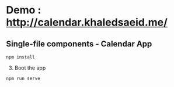 # Demo : http://calendar.khaledsaeid.me/

## Single-file components - Calendar App


```
npm install
```

3. Boot the app

```
npm run serve
```

